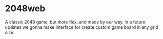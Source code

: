 # 2048web
A classic 2048 game, but more flex, and made by our way.
In a future updates we gonna make interface for create custom game board in any grid size.

